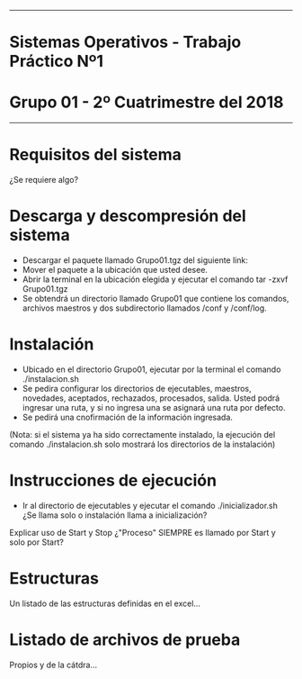 ********************************************
# Sistemas Operativos - Trabajo Práctico Nº1
# Grupo 01 - 2º Cuatrimestre del 2018
********************************************

# Requisitos del sistema
¿Se requiere algo?




# Descarga y descompresión del sistema
- Descargar el paquete llamado Grupo01.tgz del siguiente link:
- Mover el paquete a la ubicación que usted desee.
- Abrir la terminal en la ubicación elegida y ejecutar el comando tar -zxvf Grupo01.tgz
- Se obtendrá un directorio llamado Grupo01 que contiene los comandos, archivos maestros y dos subdirectorio llamados /conf y /conf/log.



# Instalación
- Ubicado en el directorio Grupo01, ejecutar por la terminal el comando ./instalacion.sh
- Se pedira configurar los directorios de ejecutables, maestros, novedades, aceptados, rechazados, procesados, salida. Usted podrá ingresar una ruta, y si no ingresa una se asignará una ruta por defecto.
- Se pedirá una cnofirmación de la información ingresada.

(Nota: si el sistema ya ha sido correctamente instalado, la ejecución del comando ./instalacion.sh solo mostrará los directorios de la instalación)



# Instrucciones de ejecución
- Ir al directorio de ejecutables y ejecutar el comando ./inicializador.sh
¿Se llama solo o instalación llama a inicialización?

Explicar uso de Start y Stop
¿"Proceso" SIEMPRE es llamado por Start y solo por Start?


# Estructuras
Un listado de las estructuras definidas en el excel...

# Listado de archivos de prueba
Propios y de la cátdra...
